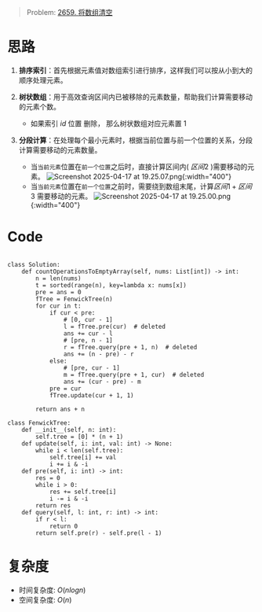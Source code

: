
> Problem: [2659. 将数组清空](https://leetcode.cn/problems/make-array-empty/description/)

# 思路

1. **排序索引**：首先根据元素值对数组索引进行排序，这样我们可以按从小到大的顺序处理元素。

2. **树状数组**：用于高效查询区间内已被移除的元素数量，帮助我们计算需要移动的元素个数。
    - 如果索引 $id$ 位置 删除， 那么树状数组对应元素置 $1$
3. **分段计算**：在处理每个最小元素时，根据当前位置与前一个位置的关系，分段计算需要移动的元素数量。
    - 当`当前元素`位置在`前一个位置`之后时，直接计算区间内( $区间2$ )需要移动的元素。
        ![Screenshot 2025-04-17 at 19.25.07.png](https://pic.leetcode.cn/1744889118-ibTVkX-Screenshot%202025-04-17%20at%2019.25.07.png){:width="400"}
    - 当`当前元素`位置在`前一个位置`之前时，需要绕到数组末尾，计算$区间1 + 区间3$ 需要移动的元素。
        ![Screenshot 2025-04-17 at 19.25.00.png](https://pic.leetcode.cn/1744889123-mGLTrE-Screenshot%202025-04-17%20at%2019.25.00.png){:width="400"}

# Code
```Python3 []

class Solution:
    def countOperationsToEmptyArray(self, nums: List[int]) -> int:
        n = len(nums)
        t = sorted(range(n), key=lambda x: nums[x])
        pre = ans = 0
        fTree = FenwickTree(n)
        for cur in t:
            if cur < pre:
                # [0, cur - 1]
                l = fTree.pre(cur)  # deleted
                ans += cur - l
                # [pre, n - 1]
                r = fTree.query(pre + 1, n)  # deleted
                ans += (n - pre) - r
            else:
                # [pre, cur - 1]
                m = fTree.query(pre + 1, cur)  # deleted
                ans += (cur - pre) - m
            pre = cur
            fTree.update(cur + 1, 1)

        return ans + n

class FenwickTree:
    def __init__(self, n: int):
        self.tree = [0] * (n + 1)
    def update(self, i: int, val: int) -> None:
        while i < len(self.tree):
            self.tree[i] += val
            i += i & -i
    def pre(self, i: int) -> int:
        res = 0
        while i > 0:
            res += self.tree[i]
            i -= i & -i
        return res
    def query(self, l: int, r: int) -> int:
        if r < l:
            return 0
        return self.pre(r) - self.pre(l - 1)
```
# 复杂度
- 时间复杂度: $O(nlogn)$
- 空间复杂度: $O(n)$

  
